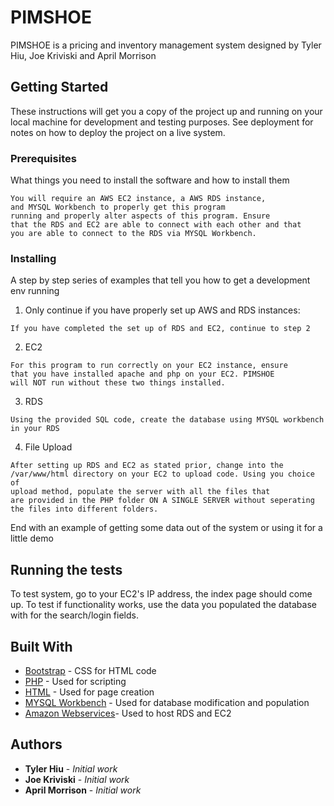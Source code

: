 # PIMSHOE

PIMSHOE is a pricing and inventory management system designed by Tyler Hiu, Joe Kriviski and April Morrison

## Getting Started

These instructions will get you a copy of the project up and running on your local machine for development and testing purposes. See deployment for notes on how to deploy the project on a live system.

### Prerequisites

What things you need to install the software and how to install them

```
You will require an AWS EC2 instance, a AWS RDS instance, 
and MYSQL Workbench to properly get this program 
running and properly alter aspects of this program. Ensure 
that the RDS and EC2 are able to connect with each other and that 
you are able to connect to the RDS via MYSQL Workbench. 
```

### Installing

A step by step series of examples that tell you how to get a development env running

1. Only continue if you have properly set up AWS and RDS instances:

```
If you have completed the set up of RDS and EC2, continue to step 2
```

2. EC2

```
For this program to run correctly on your EC2 instance, ensure 
that you have installed apache and php on your EC2. PIMSHOE 
will NOT run without these two things installed. 
```

3. RDS

```
Using the provided SQL code, create the database using MYSQL workbench in your RDS
```

4. File Upload

```
After setting up RDS and EC2 as stated prior, change into the 
/var/www/html directory on your EC2 to upload code. Using you choice of 
upload method, populate the server with all the files that  
are provided in the PHP folder ON A SINGLE SERVER without seperating the files into different folders. 
```

End with an example of getting some data out of the system or using it for a little demo

## Running the tests

To test system, go to your EC2's IP address, the index page should come up. To test if functionality works, 
use the data you populated the database with for the search/login fields.

## Built With

* [Bootstrap](http://www.dropwizard.io/1.0.2/docs/) - CSS for HTML code
* [PHP](https://www.php.net/) - Used for scripting
* [HTML](https://html.com/) - Used for page creation
* [MYSQL Workbench](https://www.mysql.com/products/workbench/) - Used for database modification and population
* [Amazon Webservices](https://aws.amazon.com/)- Used to host RDS and EC2


## Authors

* **Tyler Hiu** - *Initial work*
* **Joe Kriviski** - *Initial work*
* **April Morrison** - *Initial work*



